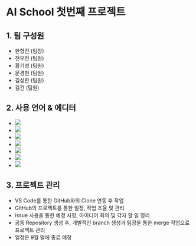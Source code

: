 # AI School 첫번째 프로젝트
## 1. 팀 구성원
- 한형진 (팀장)
- 전우진 (팀원)
- 황기성 (팀원)
- 문경현 (팀원)
- 김성환 (팀원)
- 김건 (팀원)

## 2. 사용 언어 & 에디터
- [<img src="https://img.shields.io/badge/HTML5-E34F26?style=flat-square&logo=HTML5&logoColor=white">](https://developer.mozilla.org/ko/docs/Learn/HTML/Introduction_to_HTML/Getting_started)
- [<img src="https://img.shields.io/badge/CSS3-1572B6?style=flat-square&logo=CSS3&logoColor=white">](https://developer.mozilla.org/ko/docs/Web/CSS)
- [<img src="https://img.shields.io/badge/JavaScript-F7DF1E?style=flat-square&logo=JavaScript&logoColor=424242">](https://developer.mozilla.org/ko/docs/Web/JavaScript)
- [<img src="https://img.shields.io/badge/jQuery-0769AD?style=flat-square&logo=jQuery&logoColor=white">](https://jquery.com/)
- [<img src="https://img.shields.io/badge/React-61DAFB?style=flat-square&logo=React&logoColor=black">](https://ko.reactjs.org/)
- [<img src="https://img.shields.io/badge/Node.js-339933?style=flat-square&logo=Node.js&logoColor=white">](https://nodejs.org/ko/)
- [<img src="https://img.shields.io/badge/Visual Studio Code-007ACC?style=flat-square&logo=Visual Studio Code&logoColor=white">](https://code.visualstudio.com/?wt.mc_id=DX_841432)

## 3. 프로젝트 관리
- VS Code를 통한 GitHub와의 Clone 연동 후 작업
- GitHub의 프로젝트를 통한 일정, 작업 조율 및 관리
- issue 사용을 통한 예정 사항, 아이디어 회의 및 각자 할 일 정리
- 공동 Repository 생성 후, 개별적인 branch 생성과 팀장을 통한 merge 작업으로 프로젝트 관리
- 일정은 9월 말에 종료 예정
